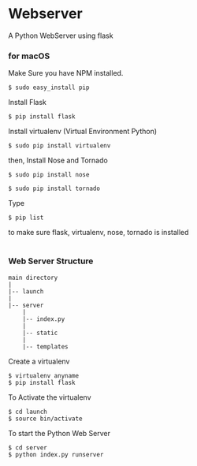 # Webserver
A Python WebServer using flask
### for macOS
Make Sure you have NPM installed.

```
$ sudo easy_install pip
```

Install Flask
```
$ pip install flask
```

Install virtualenv (Virtual Environment Python)
```
$ sudo pip install virtualenv
```

then, Install Nose and Tornado
```
$ sudo pip install nose
```
```
$ sudo pip install tornado
```
Type 
```
$ pip list
```
to make sure flask, virtualenv, nose, tornado is installed
<br><br>

### Web Server Structure
```
main directory
|
|-- launch 
|
|-- server
    |
    |-- index.py
    |
    |-- static
    |
    |-- templates
```   
Create a virtualenv
```
$ virtualenv anyname
$ pip install flask
```

To Activate the virtualenv
```
$ cd launch
$ source bin/activate
```

To start the Python Web Server
```
$ cd server
$ python index.py runserver
```
